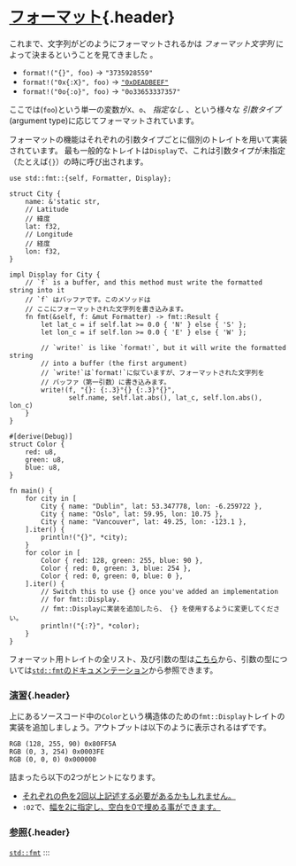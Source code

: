 # [フォーマット](#フォーマット){.header}

これまで、文字列がどのようにフォーマットされるかは *フォーマット文字列*
によって決まるということを見てきました 。

-   `format!("{}", foo)` -\> `"3735928559"`
-   `format!("0x{:X}", foo)` -\>
    [`"0xDEADBEEF"`](https://en.wikipedia.org/wiki/Deadbeef#Magic_debug_values)
-   `format!("0o{:o}", foo)` -\> `"0o33653337357"`

ここでは(`foo`)という単一の変数が`X`、`o`、 *指定なし* 、という様々な
*引数タイプ* (argument type)に応じてフォーマットされています。

フォーマットの機能はそれぞれの引数タイプごとに個別のトレイトを用いて実装されています。
最も一般的なトレイトは`Display`で、これは引数タイプが未指定（たとえば`{}`）の時に呼び出されます。

    use std::fmt::{self, Formatter, Display};

    struct City {
        name: &'static str,
        // Latitude
        // 緯度
        lat: f32,
        // Longitude
        // 経度
        lon: f32,
    }

    impl Display for City {
        // `f` is a buffer, and this method must write the formatted string into it
        // `f` はバッファです。このメソッドは
        // ここにフォーマットされた文字列を書き込みます。
        fn fmt(&self, f: &mut Formatter) -> fmt::Result {
            let lat_c = if self.lat >= 0.0 { 'N' } else { 'S' };
            let lon_c = if self.lon >= 0.0 { 'E' } else { 'W' };

            // `write!` is like `format!`, but it will write the formatted string
            // into a buffer (the first argument)
            // `write!`は`format!`に似ていますが、フォーマットされた文字列を
            // バッファ（第一引数）に書き込みます。
            write!(f, "{}: {:.3}°{} {:.3}°{}",
                   self.name, self.lat.abs(), lat_c, self.lon.abs(), lon_c)
        }
    }

    #[derive(Debug)]
    struct Color {
        red: u8,
        green: u8,
        blue: u8,
    }

    fn main() {
        for city in [
            City { name: "Dublin", lat: 53.347778, lon: -6.259722 },
            City { name: "Oslo", lat: 59.95, lon: 10.75 },
            City { name: "Vancouver", lat: 49.25, lon: -123.1 },
        ].iter() {
            println!("{}", *city);
        }
        for color in [
            Color { red: 128, green: 255, blue: 90 },
            Color { red: 0, green: 3, blue: 254 },
            Color { red: 0, green: 0, blue: 0 },
        ].iter() {
            // Switch this to use {} once you've added an implementation
            // for fmt::Display.
            // fmt::Displayに実装を追加したら、 {} を使用するように変更してください。
            println!("{:?}", *color);
        }
    }

フォーマット用トレイトの全リスト、及び引数の型は[こちら](https://doc.rust-lang.org/std/fmt/#formatting-traits)から、引数の型については[`std::fmt`のドキュメンテーション](https://doc.rust-lang.org/std/fmt/)から参照できます。

### [演習](#演習){.header}

上にあるソースコード中の`Color`という構造体のための`fmt::Display`トレイトの実装を追加しましょう。アウトプットは以下のように表示されるはずです。

``` text
RGB (128, 255, 90) 0x80FF5A
RGB (0, 3, 254) 0x0003FE
RGB (0, 0, 0) 0x000000
```

詰まったら以下の2つがヒントになります。

-   [それぞれの色を2回以上記述する必要があるかもしれません。](https://doc.rust-lang.org/std/fmt/#named-parameters)
-   `:02`で、[幅を2に指定し、空白を0で埋める事ができます。](https://doc.rust-lang.org/std/fmt/#width)

### [参照](#参照){.header}

[`std::fmt`](https://doc.rust-lang.org/std/fmt/)
:::

